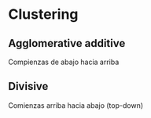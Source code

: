 # Clustering

## Agglomerative additive
Compienzas de abajo hacia arriba

## Divisive
Comienzas arriba hacia abajo (top-down)
